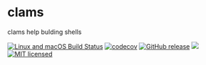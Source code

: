 # clams

clams help bulding shells

[![Linux and macOS Build Status](https://travis-ci.org/lukaspustina/clams.svg?branch=master)](https://travis-ci.org/lukaspustina/clams) [![codecov](https://codecov.io/gh/lukaspustina/clams/branch/master/graph/badge.svg)](https://codecov.io/gh/lukaspustina/clams) [![GitHub release](https://img.shields.io/github/release/lukaspustina/clams.svg)](https://github.com/lukaspustina/clams/releases) [![](https://img.shields.io/crates/v/clams.svg)](https://crates.io/crates/clams) [![MIT licensed](https://img.shields.io/badge/license-MIT-blue.svg?label=License)](./LICENSE)

